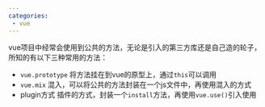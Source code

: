 ```yaml
---
categories:
 - vue
---
```

vue项目中经常会使用到公共的方法，无论是引入的第三方库还是自己造的轮子，所知的有以下三种常用的方法：
 - `vue.prototype`
    将方法挂在到vue的原型上，通过`this`可以调用
 - `vue.mix`
    混入，可以将公共的方法封装在一个js文件中，再使用混入的方式
 -  plugin方式
    插件的方式，封装一个`install`方法，再使用`vue.use()`引入使用